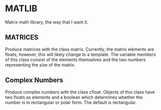 # MATLIB
Matrix math library, the way that I want it.

## MATRICES
Produce matrices with the class matrix. Currently, the matrix elements are floats; however, this will likely change to a template. The variable members of this class consist of the elements themselves and the two numbers representing the size of the matrix.

## Complex Numbers
Produce complex numbers with the class cfloat. Objects of this class have two floats as elements and a boolean which determines whether the number is in rectangular or polar form. The default is rectangular. 